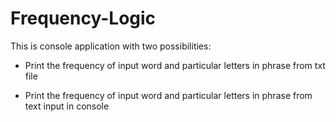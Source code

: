 # Frequency-Logic

This is console application with two possibilities:

*  Print the frequency of input word and particular letters in phrase from txt file

*  Print the frequency of input word and particular letters in phrase from text input in console

